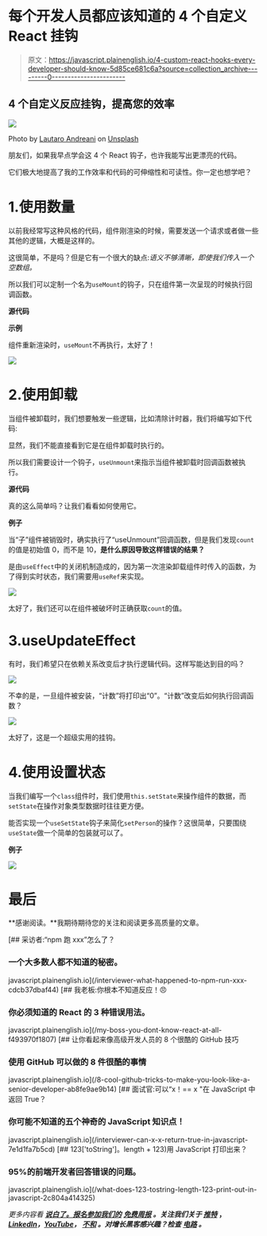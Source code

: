 # 每个开发人员都应该知道的 4 个自定义 React 挂钩

> 原文：<https://javascript.plainenglish.io/4-custom-react-hooks-every-developer-should-know-5d85ce681c6a?source=collection_archive---------0----------------------->

## 4 个自定义反应挂钩，提高您的效率

![](img/558b7aa00b58a41c20bfab5501f367d9.png)

Photo by [Lautaro Andreani](https://unsplash.com/@lautaroandreani?utm_source=medium&utm_medium=referral) on [Unsplash](https://unsplash.com?utm_source=medium&utm_medium=referral)

朋友们，如果我早点学会这 4 个 React 钩子，也许我能写出更漂亮的代码。

它们极大地提高了我的工作效率和代码的可伸缩性和可读性。你一定也想学吧？

# 1.使用数量

以前我经常写这种风格的代码，组件刚渲染的时候，需要发送一个请求或者做一些其他的逻辑，大概是这样的。

这很简单，不是吗？但是它有一个很大的缺点:*语义不够清晰，即使我们传入一个空数组。*

所以我们可以定制一个名为`useMount`的钩子，只在组件第一次呈现的时候执行回调函数。

**源代码**

**示例**

组件重新渲染时，`useMount`不再执行，太好了！

![](img/ee095b6a30bfd1d9d959850bacef1a7e.png)

# 2.使用卸载

当组件被卸载时，我们想要触发一些逻辑，比如清除计时器，我们将编写如下代码:

显然，我们不能直接看到它是在组件卸载时执行的。

所以我们需要设计一个钩子，`useUnmount`来指示当组件被卸载时回调函数被执行。

**源代码**

真的这么简单吗？让我们看看如何使用它。

**例子**

当“子”组件被销毁时，确实执行了“useUnmount”回调函数，但是我们发现`count`的值是初始值 0，而不是 10，**是什么原因导致这样错误的结果？**

是由`useEffect`中的关闭机制造成的，因为第一次渲染卸载组件时传入的函数，为了得到实时状态，我们需要用`useRef`来实现。

![](img/f28566dda68f008a9e52f6895d60b2ad.png)

太好了，我们还可以在组件被破坏时正确获取`count`的值。

# 3.useUpdateEffect

有时，我们希望只在依赖关系改变后才执行逻辑代码。这样写能达到目的吗？

![](img/aa53754593de167532521a8e55596f89.png)

不幸的是，一旦组件被安装，“计数”将打印出“0”。“计数”改变后如何执行回调函数？

![](img/f217eb63646cc128cbb0a7339b3a8285.png)

太好了，这是一个超级实用的挂钩。

# 4.使用设置状态

当我们编写一个`class`组件时，我们使用`this.setState`来操作组件的数据，而`setState`在操作对象类型数据时往往更方便。

能否实现一个`useSetState`钩子来简化`setPerson`的操作？这很简单，只要围绕`useState`做一个简单的包装就可以了。

**例子**

![](img/5c5eb07e63575381f53561732a986f0b.png)

# 最后

**感谢阅读。**我期待期待您的关注和阅读更多高质量的文章。

[](/interviewer-what-happened-to-npm-run-xxx-cdcb37dbaf44) [## 采访者:“npm 跑 xxx”怎么了？

### 一个大多数人都不知道的秘密。

javascript.plainenglish.io](/interviewer-what-happened-to-npm-run-xxx-cdcb37dbaf44) [](/my-boss-you-dont-know-react-at-all-f493970f1807) [## 我老板:你根本不知道反应！😠

### 你必须知道的 React 的 3 种错误用法。

javascript.plainenglish.io](/my-boss-you-dont-know-react-at-all-f493970f1807) [](/8-cool-github-tricks-to-make-you-look-like-a-senior-developer-ab8fe9ae9b14) [## 让你看起来像高级开发人员的 8 个很酷的 GitHub 技巧

### 使用 GitHub 可以做的 8 件很酷的事情

javascript.plainenglish.io](/8-cool-github-tricks-to-make-you-look-like-a-senior-developer-ab8fe9ae9b14) [](/interviewer-can-x-x-return-true-in-javascript-7e1d1fa7b5cd) [## 面试官:可以“x！== x "在 JavaScript 中返回 True？

### 你可能不知道的五个神奇的 JavaScript 知识点！

javascript.plainenglish.io](/interviewer-can-x-x-return-true-in-javascript-7e1d1fa7b5cd) [](/what-does-123-tostring-length-123-print-out-in-javascript-2c804a414325) [## 123['toString']。length + 123)用 JavaScript 打印出来？

### 95%的前端开发者回答错误的问题。

javascript.plainenglish.io](/what-does-123-tostring-length-123-print-out-in-javascript-2c804a414325) 

*更多内容看* [***说白了。报名参加我们的***](https://plainenglish.io/) **[***免费周报***](http://newsletter.plainenglish.io/) *。关注我们关于* [***推特***](https://twitter.com/inPlainEngHQ) ，[***LinkedIn***](https://www.linkedin.com/company/inplainenglish/)*，*[***YouTube***](https://www.youtube.com/channel/UCtipWUghju290NWcn8jhyAw)*，* [***不和***](https://discord.gg/GtDtUAvyhW) *。对增长黑客感兴趣？检查* [***电路***](https://circuit.ooo/) *。***